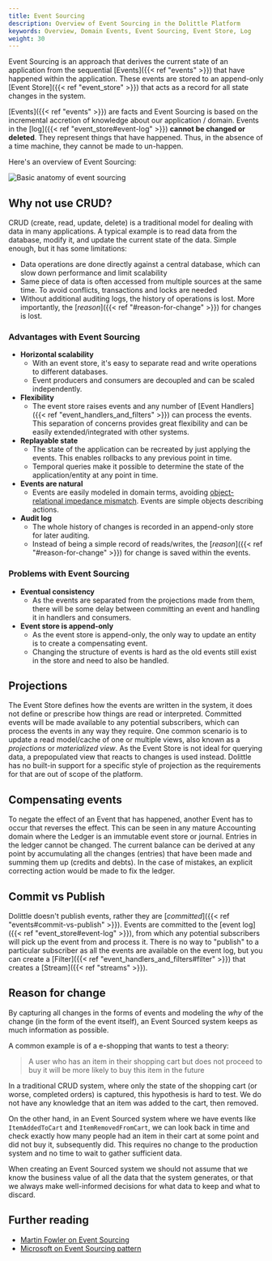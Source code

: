 ```yaml
---
title: Event Sourcing
description: Overview of Event Sourcing in the Dolittle Platform
keywords: Overview, Domain Events, Event Sourcing, Event Store, Log
weight: 30
---
```


Event Sourcing is an approach that derives the current state of an application from the sequential [Events]({{< ref "events" >}}) that have happened within the application. These events are stored to an append-only [Event Store]({{< ref "event_store" >}}) that acts as a record for all state changes in the system.

[Events]({{< ref "events" >}}) are facts and Event Sourcing is based on the incremental accretion of knowledge about our application / domain.  Events in the [log]({{< ref "event_store#event-log" >}}) **cannot be changed or deleted**. They represent things that have happened. Thus, in the absence of a time machine, they cannot be made to un-happen.

Here's an overview of Event Sourcing:

![Basic anatomy of event sourcing](/images/concepts/eventsourcing.png)

## Why not use CRUD?

CRUD (create, read, update, delete) is a traditional model for dealing with data in many applications. A typical example is to read data from the database, modify it, and update the current state of the data. Simple enough, but it has some limitations:

- Data operations are done directly against a central database, which can slow down performance and limit scalability
- Same piece of data is often accessed from multiple sources at the same time. To avoid conflicts, transactions and locks are needed
- Without additional auditing logs, the history of operations is lost. More importantly, the [_reason_]({{< ref "#reason-for-change" >}}) for changes is lost.

### Advantages with Event Sourcing

- **Horizontal scalability**
    - With an event store, it's easy to separate read and write operations to different databases.
    - Event producers and consumers are decoupled and can be scaled independently.
- **Flexibility**
    - The event store raises events and any number of [Event Handlers]({{< ref "event_handlers_and_filters" >}}) can process the events. This separation of concerns provides great flexibility and can be easily extended/integrated with other systems.
- **Replayable state**
    - The state of the application can be recreated by just applying the events. This enables rollbacks to any previous point in time.
    - Temporal queries make it possible to determine the state of the application/entity at any point in time.
- **Events are natural**
    - Events are easily modeled in domain terms, avoiding [object-relational impedance mismatch](https://en.wikipedia.org/wiki/Object%E2%80%93relational_impedance_mismatch). Events are simple objects describing actions.
- **Audit log**
    - The whole history of changes is recorded in an append-only store for later auditing.
    - Instead of being a simple record of reads/writes, the [_reason_]({{< ref "#reason-for-change" >}}) for change is saved within the events.

### Problems with Event Sourcing

- **Eventual consistency**
    - As the events are separated from the projections made from them, there will be some delay between committing an event and handling it in handlers and consumers.
- **Event store is append-only**
    - As the event store is append-only, the only way to update an entity is to create a compensating event.
    - Changing the structure of events is hard as the old events still exist in the store and need to also be handled.


## Projections

The Event Store defines how the events are written in the system, it does not define or prescribe how things are read or interpreted. Committed events will be made available to any potential subscribers, which can process the events in any way they require. One common scenario is to update a read model/cache of one or multiple views, also known as a _projections_ or _materialized view_. As the Event Store is not ideal for querying data, a prepopulated view that reacts to changes is used instead. Dolittle has no built-in support for a specific style of projection as the requirements for that are out of scope of the platform.

## Compensating events

To negate the effect of an Event that has happened, another Event has to occur that reverses the effect. This can be seen in any mature Accounting domain where the Ledger is an immutable event store or journal. Entries in the ledger cannot be changed. The current balance can be derived at any point by accumulating all the changes (entries) that have been made and summing them up (credits and debts). In the case of mistakes, an explicit correcting action would be made to fix the ledger.

## Commit vs Publish

Dolittle doesn't publish events, rather they are [_committed_]({{< ref "events#commit-vs-publish" >}}). Events are committed to the [event log]({{< ref "event_store#event-log" >}}), from which any potential subscribers will pick up the event from and process it. There is no way to "publish" to a particular subscriber as all the events are available on the event log, but you can create a [Filter]({{< ref "event_handlers_and_filters#filter" >}}) that creates a [Stream]({{< ref "streams" >}}).

## Reason for change

By capturing all changes in the forms of events and modeling the _why_ of the change (in the form of the event itself), an Event Sourced system keeps as much information as possible.

A common example is of a e-shopping that wants to test a theory:

>
> A user who has an item in their shopping cart but does not proceed to buy it will be more likely to buy this item in the future
>

In a traditional CRUD system, where only the state of the shopping cart (or worse, completed orders) is captured, this hypothesis is hard to test. We do not have any knowledge that an item was added to the cart, then removed.

On the other hand, in an Event Sourced system where we have events like `ItemAddedToCart` and `ItemRemovedFromCart`, we can look back in time and check exactly how many people had an item in their cart at some point and did not buy it, subsequently did.  This requires no change to the production system and no time to wait to gather sufficient data.

When creating an Event Sourced system we should not assume that we know the business value of all the data that the system generates, or that we always make well-informed decisions for what data to keep and what to discard.

## Further reading
- [Martin Fowler on Event Sourcing](https://martinfowler.com/eaaDev/EventSourcing.html)
- [Microsoft on Event Sourcing pattern](https://docs.microsoft.com/en-us/azure/architecture/patterns/event-sourcing)
